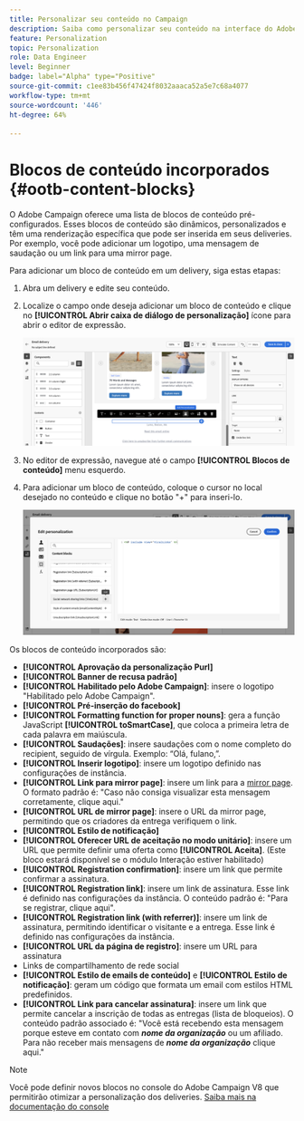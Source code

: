 ```yaml
---
title: Personalizar seu conteúdo no Campaign
description: Saiba como personalizar seu conteúdo na interface do Adobe Campaign Web
feature: Personalization
topic: Personalization
role: Data Engineer
level: Beginner
badge: label="Alpha" type="Positive"
source-git-commit: c1ee83b456f47424f8032aaaca52a5e7c68a4077
workflow-type: tm+mt
source-wordcount: '446'
ht-degree: 64%

---
```



# Blocos de conteúdo incorporados {#ootb-content-blocks}

O Adobe Campaign oferece uma lista de blocos de conteúdo pré-configurados. Esses blocos de conteúdo são dinâmicos, personalizados e têm uma renderização específica que pode ser inserida em seus deliveries. Por exemplo, você pode adicionar um logotipo, uma mensagem de saudação ou um link para uma mirror page.

Para adicionar um bloco de conteúdo em um delivery, siga estas etapas:

1. Abra um delivery e edite seu conteúdo.

1. Localize o campo onde deseja adicionar um bloco de conteúdo e clique no **[!UICONTROL Abrir caixa de diálogo de personalização]** ícone para abrir o editor de expressão.

   ![](assets/content-block-access.png)

1. No editor de expressão, navegue até o campo **[!UICONTROL Blocos de conteúdo]** menu esquerdo.

1. Para adicionar um bloco de conteúdo, coloque o cursor no local desejado no conteúdo e clique no botão &quot;+&quot; para inseri-lo.

   ![](assets/content-blocks.png)

Os blocos de conteúdo incorporados são:

* **[!UICONTROL Aprovação da personalização Purl]**
* **[!UICONTROL Banner de recusa padrão]**
* **[!UICONTROL Habilitado pelo Adobe Campaign]**: insere o logotipo &quot;Habilitado pelo Adobe Campaign&quot;.
* **[!UICONTROL Pré-inserção do facebook]**
* **[!UICONTROL Formatting function for proper nouns]**: gera a função JavaScript **[!UICONTROL toSmartCase]**, que coloca a primeira letra de cada palavra em maiúscula.
* **[!UICONTROL Saudações]**: insere saudações com o nome completo do recipient, seguido de vírgula. Exemplo: “Olá, fulano,”.
* **[!UICONTROL Inserir logotipo]**: insere um logotipo definido nas configurações de instância.
* **[!UICONTROL Link para mirror page]**: insere um link para a [mirror page](../content/mirror-page.md). O formato padrão é: &quot;Caso não consiga visualizar esta mensagem corretamente, clique aqui.&quot;
* **[!UICONTROL URL de mirror page]**: insere o URL da mirror page, permitindo que os criadores da entrega verifiquem o link.
* **[!UICONTROL Estilo de notificação]**
* **[!UICONTROL Oferecer URL de aceitação no modo unitário]**: insere um URL que permite definir uma oferta como **[!UICONTROL Aceita]**. (Este bloco estará disponível se o módulo Interação estiver habilitado)
* **[!UICONTROL Registration confirmation]**: insere um link que permite confirmar a assinatura.
* **[!UICONTROL Registration link]**: insere um link de assinatura. Esse link é definido nas configurações da instância. O conteúdo padrão é: &quot;Para se registrar, clique aqui&quot;.
* **[!UICONTROL Registration link (with referrer)]**: insere um link de assinatura, permitindo identificar o visitante e a entrega. Esse link é definido nas configurações da instância.
* **[!UICONTROL URL da página de registro]**: insere um URL para assinatura
* Links de compartilhamento de rede social
* **[!UICONTROL Estilo de emails de conteúdo]** e **[!UICONTROL Estilo de notificação]**: geram um código que formata um email com estilos HTML predefinidos.
* **[!UICONTROL Link para cancelar assinatura]**: insere um link que permite cancelar a inscrição de todas as entregas (lista de bloqueios). O conteúdo padrão associado é: &quot;Você está recebendo esta mensagem porque esteve em contato com ***nome da organização*** ou um afiliado. Para não receber mais mensagens de ***nome da organização*** clique aqui.&quot;

>[!NOTE]
>
>Você pode definir novos blocos no console do Adobe Campaign V8 que permitirão otimizar a personalização dos deliveries. [Saiba mais na documentação do console](https://experienceleague.adobe.com/docs/campaign-classic/using/sending-messages/personalizing-deliveries/personalization-blocks.html?lang=pt-BR)

